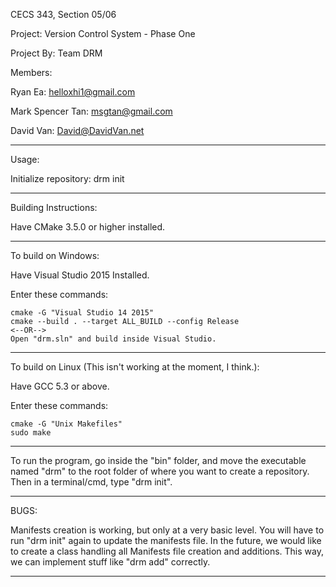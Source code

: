 CECS 343, Section 05/06

Project: Version Control System - Phase One

Project By: Team DRM

Members:

Ryan Ea: helloxhi1@gmail.com

Mark Spencer Tan: msgtan@gmail.com

David Van: David@DavidVan.net

--------------------------------------------------------------------------------

Usage:

Initialize repository: drm init

--------------------------------------------------------------------------------

Building Instructions:

Have CMake 3.5.0 or higher installed.

--------------------------------------------------------------------------------

To build on Windows:

Have Visual Studio 2015 Installed.

Enter these commands:

```
cmake -G "Visual Studio 14 2015"
cmake --build . --target ALL_BUILD --config Release
<--OR-->
Open "drm.sln" and build inside Visual Studio.
```

--------------------------------------------------------------------------------

To build on Linux (This isn't working at the moment, I think.):

Have GCC 5.3 or above.

Enter these commands:

```
cmake -G "Unix Makefiles"
sudo make
```

--------------------------------------------------------------------------------

To run the program, go inside the "bin" folder, and move the executable named
"drm" to the root folder of where you want to create a repository. Then in a
terminal/cmd, type "drm init".

--------------------------------------------------------------------------------

BUGS:

Manifests creation is working, but only at a very basic level. You will
have to run "drm init" again to update the manifests file. In the future,
we would like to create a class handling all Manifests file creation and
additions. This way, we can implement stuff like "drm add" correctly.

--------------------------------------------------------------------------------
